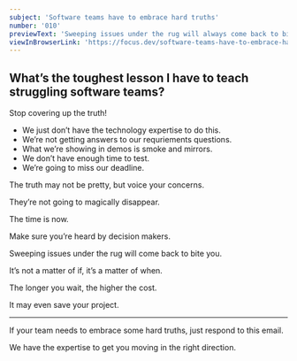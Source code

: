 ```yaml
---
subject: 'Software teams have to embrace hard truths'
number: '010'
previewText: 'Sweeping issues under the rug will always come back to bite you.  It is not a matter of if, it is a matter of when.'
viewInBrowserLink: 'https://focus.dev/software-teams-have-to-embrace-hard-truths/'
---
```


## What’s the toughest lesson I have to teach struggling software teams?

Stop covering up the truth!

- We just don’t have the technology expertise to do this.
- We’re not getting answers to our requriements questions.
- What we’re showing in demos is smoke and mirrors. 
- We don’t have enough time to test.
- We’re going to miss our deadline.

The truth may not be pretty, but voice your concerns.

They’re not going to magically disappear.

The time is now.

Make sure you’re heard by decision makers.

Sweeping issues under the rug will come back to bite you. 

It’s not a matter of if, it’s a matter of when.

The longer you wait, the higher the cost.

It may even save your project.

---

If your team needs to embrace some hard truths, just respond to this email.

We have the expertise to get you moving in the right direction.